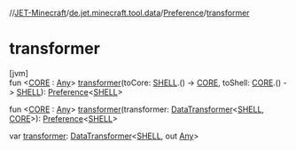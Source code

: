 //[JET-Minecraft](../../../index.md)/[de.jet.minecraft.tool.data](../index.md)/[Preference](index.md)/[transformer](transformer.md)

# transformer

[jvm]\
fun &lt;[CORE](transformer.md) : [Any](https://kotlinlang.org/api/latest/jvm/stdlib/kotlin/-any/index.html)&gt; [transformer](transformer.md)(toCore: [SHELL](index.md).() -&gt; [CORE](transformer.md), toShell: [CORE](transformer.md).() -&gt; [SHELL](index.md)): [Preference](index.md)&lt;[SHELL](index.md)&gt;

fun &lt;[CORE](transformer.md) : [Any](https://kotlinlang.org/api/latest/jvm/stdlib/kotlin/-any/index.html)&gt; [transformer](transformer.md)(transformer: [DataTransformer](../-data-transformer/index.md)&lt;[SHELL](index.md), [CORE](transformer.md)&gt;): [Preference](index.md)&lt;[SHELL](index.md)&gt;

var [transformer](transformer.md): [DataTransformer](../-data-transformer/index.md)&lt;[SHELL](index.md), out [Any](https://kotlinlang.org/api/latest/jvm/stdlib/kotlin/-any/index.html)&gt;
